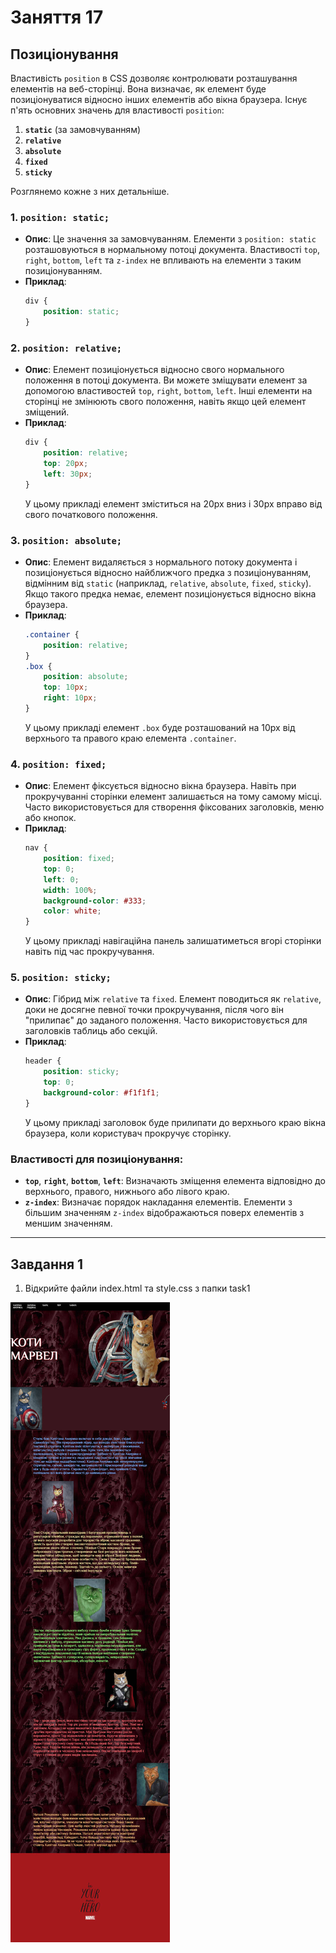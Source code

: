 # Заняття 17

## Позиціонування

Властивість `position` в CSS дозволяє контролювати розташування елементів на веб-сторінці. Вона визначає, як елемент буде позиціонуватися відносно інших елементів або вікна браузера. Існує п'ять основних значень для властивості `position`:

1. **`static`** (за замовчуванням)
2. **`relative`**
3. **`absolute`**
4. **`fixed`**
5. **`sticky`**

Розглянемо кожне з них детальніше.


### 1. `position: static;`
- **Опис**: Це значення за замовчуванням. Елементи з `position: static` розташовуються в нормальному потоці документа. Властивості `top`, `right`, `bottom`, `left` та `z-index` не впливають на елементи з таким позиціонуванням.
- **Приклад**:
  ```css
  div {
      position: static;
  }
  ```


### 2. `position: relative;`
- **Опис**: Елемент позиціонується відносно свого нормального положення в потоці документа. Ви можете зміщувати елемент за допомогою властивостей `top`, `right`, `bottom`, `left`. Інші елементи на сторінці не змінюють свого положення, навіть якщо цей елемент зміщений.
- **Приклад**:
  ```css
  div {
      position: relative;
      top: 20px;
      left: 30px;
  }
  ```
  У цьому прикладі елемент зміститься на 20px вниз і 30px вправо від свого початкового положення.


### 3. `position: absolute;`
- **Опис**: Елемент видаляється з нормального потоку документа і позиціонується відносно найближчого предка з позиціонуванням, відмінним від `static` (наприклад, `relative`, `absolute`, `fixed`, `sticky`). Якщо такого предка немає, елемент позиціонується відносно вікна браузера.
- **Приклад**:
  ```css
  .container {
      position: relative;
  }
  .box {
      position: absolute;
      top: 10px;
      right: 10px;
  }
  ```
  У цьому прикладі елемент `.box` буде розташований на 10px від верхнього та правого краю елемента `.container`.


### 4. `position: fixed;`
- **Опис**: Елемент фіксується відносно вікна браузера. Навіть при прокручуванні сторінки елемент залишається на тому самому місці. Часто використовується для створення фіксованих заголовків, меню або кнопок.
- **Приклад**:
  ```css
  nav {
      position: fixed;
      top: 0;
      left: 0;
      width: 100%;
      background-color: #333;
      color: white;
  }
  ```
  У цьому прикладі навігаційна панель залишатиметься вгорі сторінки навіть під час прокручування.


### 5. `position: sticky;`
- **Опис**: Гібрид між `relative` та `fixed`. Елемент поводиться як `relative`, доки не досягне певної точки прокручування, після чого він "прилипає" до заданого положення. Часто використовується для заголовків таблиць або секцій.
- **Приклад**:
  ```css
  header {
      position: sticky;
      top: 0;
      background-color: #f1f1f1;
  }
  ```
  У цьому прикладі заголовок буде прилипати до верхнього краю вікна браузера, коли користувач прокручує сторінку.


### Властивості для позиціонування:
- **`top`**, **`right`**, **`bottom`**, **`left`**: Визначають зміщення елемента відповідно до верхнього, правого, нижнього або лівого краю.
- **`z-index`**: Визначає порядок накладання елементів. Елементи з більшим значенням `z-index` відображаються поверх елементів з меншим значенням.

---

## Завдання 1

1. Відкрийте файли index.html та style.css з папки task1

![marvel](marvel.jpg)
